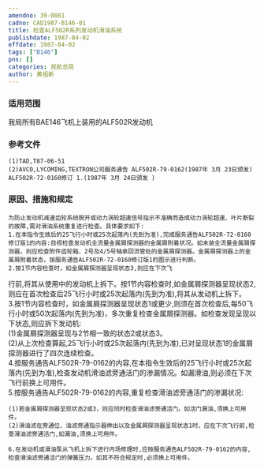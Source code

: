 ```yaml
---
amendno: 39-0081  
cadno: CAD1987-B146-01  
title: 检查ALF502R系列发动机滑油系统  
publishdate: 1987-04-02  
effdate: 1987-04-02  
tags: ["B146"]  
pns: []  
categories: 民航总局  
author: 黄祖新  
---
```

  
### 适用范围  
我局所有BAE146飞机上装用的ALF502R发动机  
  
<!--more-->  
### 参考文件  
    (1)TAD,T87-06-51  
    (2)AVCO,LYCOMING,TEXTRON公司服务通告 ALF502R-79-0162(1987年 3月 23日颁发) ALF502R-72-0160修订 1.(1987年 3月 24日颁发 )  
  
### 原因、措施和规定  
    为防止发动机减速齿轮系统脱开或动力涡轮超速信号指示不准确而造成动力涡轮超速、叶片断裂的故障,需对滑油系统重复进行检查。具体要求如下:  
    1.在本指令生效后的25飞行小时或25次起落内(先到为准),完成服务通告ALF502R-72-0160修订版1的内容:目视检查发动机全流量金属屑探测器的金属屑附着状况。如未装全流量金属屑探测器，则应检查附件齿轮箱、2号及4/5号轴承回流管处的金属屑探测器。金属屑探测器上的金属屑附着状态，按服务通告ALF502R-72-0160修订版1的图示进行判断。  
    2.按1节内容检查时，如金属屑探测器呈现状态3,则应在下次飞  
  
行前,将其从使用中的发动机上拆下。按1节内容检查时,如金属屑探测器呈现状态2,则应在首次检查后25飞行小时或25次起落内(先到为准),将其从发动机上拆下。  
    3.按1节内容检查时，如金属屑探测器呈现状态1或更少,则须在首次检查后,每50飞行小时或50次起落内(先到为准)，多次重复检查金属屑探测器。如检查发现呈现以下状态,则应拆下发动机:  
    (1)金属屑探测器呈现与2节相一致的状态2或状态3。  
    (2)从上次检查算起,25飞行小时或25次起落内(先到为准),已对呈现状态1的金属屑探测器进行了四次连续检查。  
    4.按服务通告ALF502R-79-0162的内容,在本指令生效后的25飞行小时或25次起落内(先到为准),检查发动机滑油滤旁通活门的渗漏情况。如漏滑油,则必须在下次飞行前换上可用件。  
    5.按服务通告ALF502R-79-0162的内容,重复检查滑油滤旁通活门的渗漏状况:  
  
    (1)若金属屑探测器呈现状态2或3，则应同时检查滑油滤旁通活门。如活门漏油,须换上可用件。  
    (2)滑油滤在旁通位、油滤旁通指示器伸出以及金属屑探测器呈现状态1时，应在下次飞行前,检查滑油滤旁通活门,如漏油,须换上可用件。  
  
    6.在发动机或滑油泵从飞机上拆下进行内场修理时,应按服务通告ALF502R-79-0162的内容,检查滑油滤旁通活门的弹簧压力。如其不符合规定时,必须换上可用件。  
